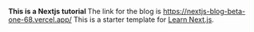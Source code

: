 <b> This is a Nextjs tutorial </b>
The link for the blog is https://nextjs-blog-beta-one-68.vercel.app/
This is a starter template for [Learn Next.js](https://nextjs.org/learn).
